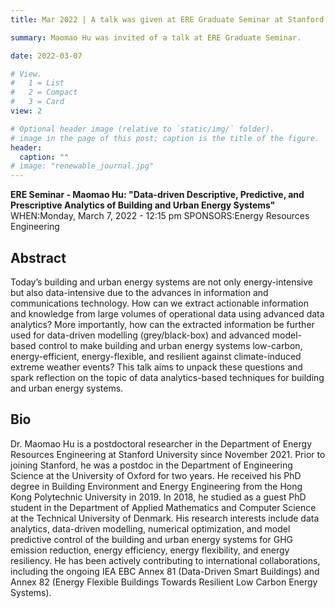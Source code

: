 ```yaml
---
title: Mar 2022 | A talk was given at ERE Graduate Seminar at Stanford.

summary: Maomao Hu was invited of a talk at ERE Graduate Seminar.

date: 2022-03-07

# View.
#   1 = List
#   2 = Compact
#   3 = Card
view: 2

# Optional header image (relative to `static/img/` folder).
# image in the page of this post; caption is the title of the figure.
header:
  caption: ""   
# image: "renewable_journal.jpg"   
---
```


**ERE Seminar - Maomao Hu: "Data-driven Descriptive, Predictive, and Prescriptive Analytics of Building and Urban Energy Systems"**
WHEN:Monday, March 7, 2022 - 12:15 pm
SPONSORS:Energy Resources Engineering

## Abstract
Today’s building and urban energy systems are not only energy-intensive but also data-intensive due to the advances in information and communications technology. How can we extract actionable information and knowledge from large volumes of operational data using advanced data analytics? More importantly, how can the extracted information be further used for data-driven modelling (grey/black-box) and advanced model-based control to make building and urban energy systems low-carbon, energy-efficient, energy-flexible, and resilient against climate-induced extreme weather events? This talk aims to unpack these questions and spark reflection on the topic of data analytics-based techniques for building and urban energy systems.
 
## Bio
Dr. Maomao Hu is a postdoctoral researcher in the Department of Energy Resources Engineering at Stanford University since November 2021. Prior to joining Stanford, he was a postdoc in the Department of Engineering Science at the University of Oxford for two years. He received his PhD degree in Building Environment and Energy Engineering from the Hong Kong Polytechnic University in 2019. In 2018, he studied as a guest PhD student in the Department of Applied Mathematics and Computer Science at the Technical University of Denmark. His research interests include data analytics, data-driven modelling, numerical optimization, and model predictive control of the building and urban energy systems for GHG emission reduction, energy efficiency, energy flexibility, and energy resiliency. He has been actively contributing to international collaborations, including the ongoing IEA EBC Annex 81 (Data-Driven Smart Buildings) and Annex 82 (Energy Flexible Buildings Towards Resilient Low Carbon Energy Systems).




